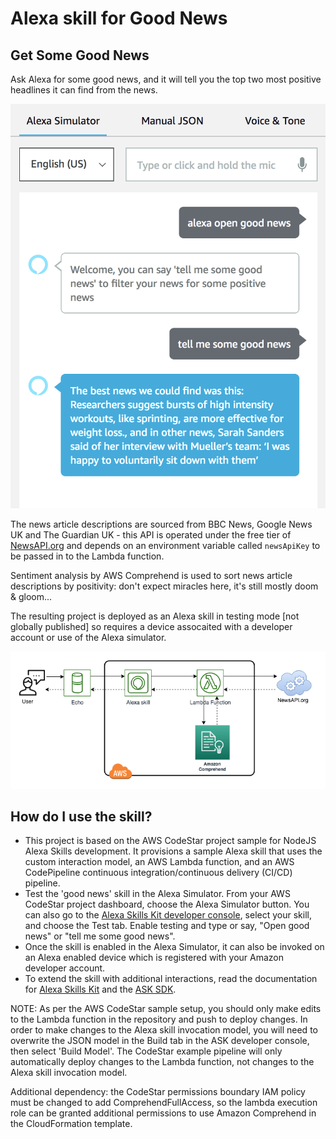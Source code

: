 Alexa skill for Good News
=========================

Get Some Good News
------------------
Ask Alexa for some good news, and it will tell you the top two most positive headlines it can find from the news.

![Alexa simulator screenshot](alexa_simulator_screenshot.png)

The news article descriptions are sourced from BBC News, Google News UK and The Guardian UK - this API is operated under the free tier of [NewsAPI.org](https://newsapi.org) and depends on an environment variable called `newsApiKey` to be passed in to the Lambda function.

Sentiment analysis by AWS Comprehend is used to sort news article descriptions by positivity: don't expect miracles here, it's still mostly doom & gloom...

The resulting project is deployed as an Alexa skill in testing mode [not globally published] so requires a device assocaited with a developer account or use of the Alexa simulator.

![Design of the Alexa skill showing news API and main AWS service components](good_news_design.png)


How do I use the skill?
------------------
* This project is based on the AWS CodeStar project sample for NodeJS Alexa Skills development.  It provisions a sample Alexa skill that uses the custom interaction model, an AWS Lambda function, and an AWS CodePipeline continuous integration/continuous delivery (CI/CD) pipeline.
* Test the 'good news' skill in the Alexa Simulator. From your AWS CodeStar project dashboard, choose the Alexa Simulator button. You can also go to the [Alexa Skills Kit developer console](https://developer.amazon.com/alexa/console/ask), select your skill, and choose the Test tab. Enable testing and type or say, "Open good news" or "tell me some good news".
* Once the skill is enabled in the Alexa Simulator, it can also be invoked on an Alexa enabled device which is registered with your Amazon developer account.
* To extend the skill with additional interactions, read the documentation for [Alexa Skills Kit](https://developer.amazon.com/docs/quick-reference/custom-skill-quick-reference.html) and the [ASK SDK](https://developer.amazon.com/docs/quick-reference/use-sdks-quick-reference.html).

NOTE: As per the AWS CodeStar sample setup, you should only make edits to the Lambda function in the repository and push to deploy changes. In order to make changes to the Alexa skill invocation model, you will need to overwrite the JSON model in the Build tab in the ASK developer console, then select 'Build Model'. The CodeStar example pipeline will only automatically deploy changes to the Lambda function, not changes to the Alexa skill invocation model.

Additional dependency: the CodeStar permissions boundary IAM policy must be changed to add ComprehendFullAccess, so the lambda execution role can be granted additional permissions to use Amazon Comprehend in the CloudFormation template.
